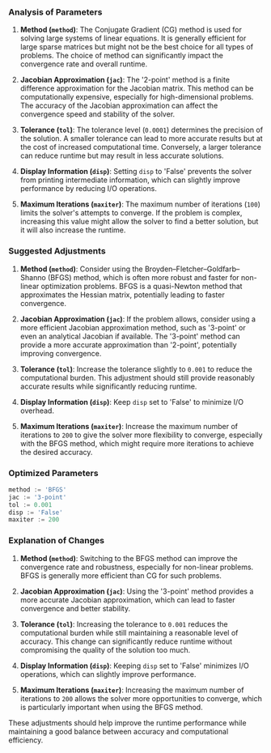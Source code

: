 ### Analysis of Parameters

1. **Method (`method`)**: The Conjugate Gradient (CG) method is used for solving large systems of linear equations. It is generally efficient for large sparse matrices but might not be the best choice for all types of problems. The choice of method can significantly impact the convergence rate and overall runtime.

2. **Jacobian Approximation (`jac`)**: The '2-point' method is a finite difference approximation for the Jacobian matrix. This method can be computationally expensive, especially for high-dimensional problems. The accuracy of the Jacobian approximation can affect the convergence speed and stability of the solver.

3. **Tolerance (`tol`)**: The tolerance level (`0.0001`) determines the precision of the solution. A smaller tolerance can lead to more accurate results but at the cost of increased computational time. Conversely, a larger tolerance can reduce runtime but may result in less accurate solutions.

4. **Display Information (`disp`)**: Setting `disp` to 'False' prevents the solver from printing intermediate information, which can slightly improve performance by reducing I/O operations.

5. **Maximum Iterations (`maxiter`)**: The maximum number of iterations (`100`) limits the solver's attempts to converge. If the problem is complex, increasing this value might allow the solver to find a better solution, but it will also increase the runtime.

### Suggested Adjustments

1. **Method (`method`)**: Consider using the Broyden–Fletcher–Goldfarb–Shanno (BFGS) method, which is often more robust and faster for non-linear optimization problems. BFGS is a quasi-Newton method that approximates the Hessian matrix, potentially leading to faster convergence.

2. **Jacobian Approximation (`jac`)**: If the problem allows, consider using a more efficient Jacobian approximation method, such as '3-point' or even an analytical Jacobian if available. The '3-point' method can provide a more accurate approximation than '2-point', potentially improving convergence.

3. **Tolerance (`tol`)**: Increase the tolerance slightly to `0.001` to reduce the computational burden. This adjustment should still provide reasonably accurate results while significantly reducing runtime.

4. **Display Information (`disp`)**: Keep `disp` set to 'False' to minimize I/O overhead.

5. **Maximum Iterations (`maxiter`)**: Increase the maximum number of iterations to `200` to give the solver more flexibility to converge, especially with the BFGS method, which might require more iterations to achieve the desired accuracy.

### Optimized Parameters

```python
method := 'BFGS'
jac := '3-point'
tol := 0.001
disp := 'False'
maxiter := 200
```

### Explanation of Changes

1. **Method (`method`)**: Switching to the BFGS method can improve the convergence rate and robustness, especially for non-linear problems. BFGS is generally more efficient than CG for such problems.

2. **Jacobian Approximation (`jac`)**: Using the '3-point' method provides a more accurate Jacobian approximation, which can lead to faster convergence and better stability.

3. **Tolerance (`tol`)**: Increasing the tolerance to `0.001` reduces the computational burden while still maintaining a reasonable level of accuracy. This change can significantly reduce runtime without compromising the quality of the solution too much.

4. **Display Information (`disp`)**: Keeping `disp` set to 'False' minimizes I/O operations, which can slightly improve performance.

5. **Maximum Iterations (`maxiter`)**: Increasing the maximum number of iterations to `200` allows the solver more opportunities to converge, which is particularly important when using the BFGS method.

These adjustments should help improve the runtime performance while maintaining a good balance between accuracy and computational efficiency.